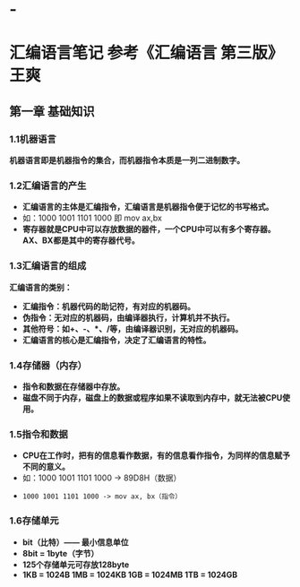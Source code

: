 # -
# **汇编语言笔记   参考《汇编语言 第三版》王爽**

## **第一章 基础知识**

### **1.1机器语言**

**机器语言即是机器指令的集合，而机器指令本质是一列二进制数字。**

### **1.2汇编语言的产生**

* **汇编语言的主体是汇编指令，汇编语言是机器指令便于记忆的书写格式。**
* 如：1000 1001 1101 1000 即 mov ax,bx
* **寄存器就是CPU中可以存放数据的器件，一个CPU中可以有多个寄存器。AX、BX都是其中的寄存器代号。**

### **1.3汇编语言的组成**

**汇编语言的类别：**
- **汇编指令：机器代码的助记符，有对应的机器码。**
- **伪指令：无对应的机器码，由编译器执行，计算机并不执行。**
- **其他符号：如+、-、*、/等，由编译器识别，无对应的机器码。**
- **汇编语言的核心是汇编指令，决定了汇编语言的特性。**

### **1.4存储器（内存）**
- **指令和数据在存储器中存放。**
- **磁盘不同于内存，磁盘上的数据或程序如果不读取到内存中，就无法被CPU使用。**

### **1.5指令和数据**
- **CPU在工作时，把有的信息看作数据，有的信息看作指令，为同样的信息赋予不同的意义。**
- 如：1000 1001 1101 1000 -> 89D8H（数据）
-     1000 1001 1101 1000 -> mov ax, bx（指令）

### **1.6存储单元**
- **bit（比特）—— 最小信息单位**
- **8bit = 1byte（字节）**
- **125个存储单元可存放128byte**
- **1KB = 1024B  1MB = 1024KB  1GB = 1024MB  1TB = 1024GB**

  
